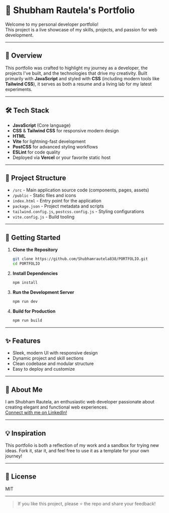 # 🌟 Shubham Rautela's Portfolio

Welcome to my personal developer portfolio!  
This project is a live showcase of my skills, projects, and passion for web development.

---

## 🚀 Overview

This portfolio was crafted to highlight my journey as a developer, the projects I've built, and the technologies that drive my creativity. Built primarily with **JavaScript** and styled with **CSS** (including modern tools like **Tailwind CSS**), it serves as both a resume and a living lab for my latest experiments.

---

## 🛠️ Tech Stack

- **JavaScript** (Core language)
- **CSS** & **Tailwind CSS** for responsive modern design
- **HTML**
- **Vite** for lightning-fast development
- **PostCSS** for advanced styling workflows
- **ESLint** for code quality
- Deployed via **Vercel** or your favorite static host

---

## 📂 Project Structure

- `/src` - Main application source code (components, pages, assets)
- `/public` - Static files and icons
- `index.html` - Entry point for the application
- `package.json` - Project metadata and scripts
- `tailwind.config.js`, `postcss.config.js` - Styling configurations
- `vite.config.js` - Build tooling

---

## 🚦 Getting Started

1. **Clone the Repository**
   ```bash
   git clone https://github.com/Shubhamrautela838/PORTFOLIO.git
   cd PORTFOLIO
   ```
2. **Install Dependencies**
   ```bash
   npm install
   ```
3. **Run the Development Server**
   ```bash
   npm run dev
   ```
4. **Build for Production**
   ```bash
   npm run build
   ```

---

## ✨ Features

- Sleek, modern UI with responsive design
- Dynamic project and skill sections
- Clean codebase and modular structure
- Easy to deploy and customize

---

## 👤 About Me

I am Shubham Rautela, an enthusiastic web developer passionate about creating elegant and functional web experiences.  
[Connect with me on LinkedIn!](https://www.linkedin.com/in/shubhamrautela/)

---

## 💡 Inspiration

This portfolio is both a reflection of my work and a sandbox for trying new ideas. Fork it, star it, and feel free to use it as a template for your own journey!

---

## 📄 License

MIT

---

> If you like this project, please ⭐️ the repo and share your feedback!
